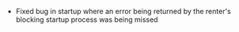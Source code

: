  - Fixed bug in startup where an error being returned by the renter's blocking
   startup process was being missed
